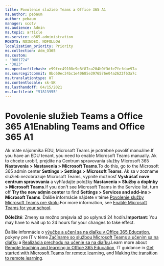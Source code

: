 ```yaml
---
title: Povolenie služieb Teams a Office 365 A1
ms.author: pebaum
author: pebaum
manager: scotv
ms.audience: Admin
ms.topic: article
ms.service: o365-administration
ROBOTS: NOINDEX, NOFOLLOW
localization_priority: Priority
ms.collection: Adm_O365
ms.custom:
- "9001724"
- "3823"
ms.openlocfilehash: e99fcc49108c9e8f87ca204b9f3dfe7fcfdae97a
ms.sourcegitcommit: 8bc60ec34bc1e40685e3976576e04a2623f63a7c
ms.translationtype: HT
ms.contentlocale: sk-SK
ms.lasthandoff: 04/15/2021
ms.locfileid: "51813955"
---
```

# <a name="enabling-teams-and-office-365-a1"></a><span data-ttu-id="44c18-102">Povolenie služieb Teams a Office 365 A1</span><span class="sxs-lookup"><span data-stu-id="44c18-102">Enabling Teams and Office 365 A1</span></span>

<span data-ttu-id="44c18-103">Ak máte nájomníka EDU, Microsoft Teams je potrebné povoliť manuálne.</span><span class="sxs-lookup"><span data-stu-id="44c18-103">If you have an EDU tenant, you need to enable Microsoft Teams manually.</span></span> <span data-ttu-id="44c18-104">Ak to chcete urobiť, prejdite na Centrum spravovania služby Microsoft 365 **Nastavenia > Nastavenia > Microsoft Teams**.</span><span class="sxs-lookup"><span data-stu-id="44c18-104">To do this, go to the Microsoft 365 admin center **Settings > Settings > Microsoft Teams**.</span></span> <span data-ttu-id="44c18-105">Ak sa v zozname služieb nezobrazuje Microsoft Teams, vypnite možnosť **Vyskúšať nové centrum spravovania** a vyhľadajte položky **Nastavenia > Služby a doplnky > Microsoft Teams**.</span><span class="sxs-lookup"><span data-stu-id="44c18-105">If you don't see Microsoft Teams in the Service list, turn off **Try the new admin center** to find **Settings > Services and add-ins > Microsoft Teams**.</span></span> <span data-ttu-id="44c18-106">Ďalšie informácie nájdete v téme [Povolenie služby Microsoft Teams pre školu](https://docs.microsoft.com/microsoft-365/education/intune-edu-trial/enable-microsoft-teams#enable-microsoft-teams-for-your-school-1).</span><span class="sxs-lookup"><span data-stu-id="44c18-106">For more information, see [Enable Microsoft Teams for your school](https://docs.microsoft.com/microsoft-365/education/intune-edu-trial/enable-microsoft-teams#enable-microsoft-teams-for-your-school-1).</span></span>

<span data-ttu-id="44c18-107">**Dôležité**: Zmeny sa možno prejavia až po uplynutí 24 hodín.</span><span class="sxs-lookup"><span data-stu-id="44c18-107">**Important**: You may have to wait up to 24 hours for your changes to take effect.</span></span> 

<span data-ttu-id="44c18-108">Ďalšie informácie o [výučbe a učení sa na diaľku v Office 365 Education](https://support.office.com/article/remote-teaching-and-learning-in-office-365-education-f651ccae-7b65-478b-8366-51bb884025c4), pokyny pre IT v téme [Začíname so službou Microsoft Teams a učením sa na diaľku](https://docs.microsoft.com/MicrosoftTeams/remote-learning-edu) a [Realizácia prechodu na učenie sa na diaľku](https://www.microsoft.com/education/remote-learning).</span><span class="sxs-lookup"><span data-stu-id="44c18-108">Learn more about [Remote teaching and learning in Office 365 Education](https://support.office.com/article/remote-teaching-and-learning-in-office-365-education-f651ccae-7b65-478b-8366-51bb884025c4), IT guidance in [Get started with Microsoft Teams for remote learning](https://docs.microsoft.com/MicrosoftTeams/remote-learning-edu), and [Making the transition to remote learning](https://www.microsoft.com/education/remote-learning).</span></span>